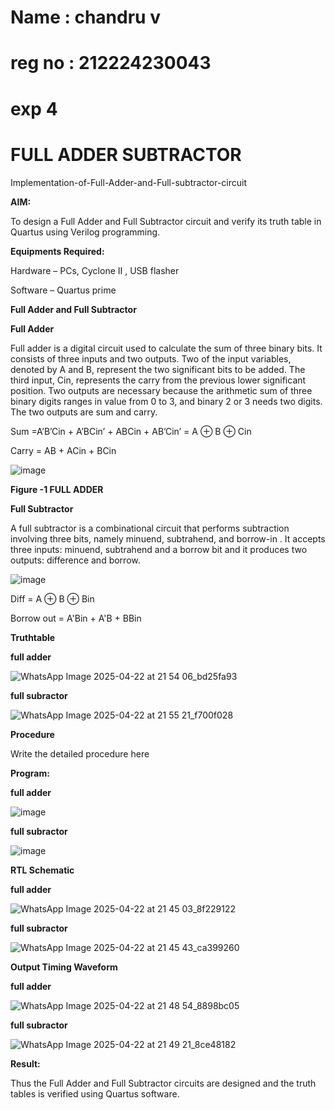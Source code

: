 # Name : chandru v
# reg no : 212224230043
# exp 4
# FULL ADDER SUBTRACTOR

Implementation-of-Full-Adder-and-Full-subtractor-circuit

**AIM:**

To design a Full Adder and Full Subtractor circuit and verify its truth table in Quartus using Verilog programming.

**Equipments Required:**

Hardware – PCs, Cyclone II , USB flasher

Software – Quartus prime

**Full Adder and Full Subtractor**

**Full Adder**

Full adder is a digital circuit used to calculate the sum of three binary bits. It consists of three inputs and two outputs. Two of the input variables, denoted by A and B, represent the two significant bits to be added. The third input, Cin, represents the carry from the previous lower significant position. Two outputs are necessary because the arithmetic sum of three binary digits ranges in value from 0 to 3, and binary 2 or 3 needs two digits. The two outputs are sum and carry.

Sum =A’B’Cin + A’BCin’ + ABCin + AB’Cin’ = A ⊕ B ⊕ Cin 

Carry = AB + ACin + BCin

![image](https://github.com/naavaneetha/FULL_ADDER_SUBTRACTOR/assets/154305477/0f30ba51-5ffb-4198-845f-18e054f675e7)

**Figure -1 FULL ADDER**

**Full Subtractor**

A full subtractor is a combinational circuit that performs subtraction involving three bits, namely minuend, subtrahend, and borrow-in . It accepts three inputs: minuend, subtrahend and a borrow bit and it produces two outputs: difference and borrow.

![image](https://github.com/naavaneetha/FULL_ADDER_SUBTRACTOR/assets/154305477/02b24f51-ab51-4304-9ad6-7b81ffc1ead5)

Diff = A ⊕ B ⊕ Bin 

Borrow out = A'Bin + A'B + BBin

**Truthtable**

**full adder**

![WhatsApp Image 2025-04-22 at 21 54 06_bd25fa93](https://github.com/user-attachments/assets/b793b19d-7f46-4130-9c95-a9d6158c8ee7)

**full subractor**

![WhatsApp Image 2025-04-22 at 21 55 21_f700f028](https://github.com/user-attachments/assets/06ded534-36ba-4681-9d9c-aa9341c1da3e)

**Procedure**

Write the detailed procedure here

**Program:**

**full adder**

![image](https://github.com/user-attachments/assets/56dd238d-e638-45f9-825f-697fd2cb30b8)

**full subractor**

![image](https://github.com/user-attachments/assets/b86a0d22-6bb8-41a3-bc20-f9833eea7368)

**RTL Schematic**

**full adder**

![WhatsApp Image 2025-04-22 at 21 45 03_8f229122](https://github.com/user-attachments/assets/e8b08da0-cf3f-4d9a-a6d5-f269beb0af12)


**full subractor**

![WhatsApp Image 2025-04-22 at 21 45 43_ca399260](https://github.com/user-attachments/assets/4d8280b0-3928-4666-a2ad-0e73fcb45888)

**Output Timing Waveform**

**full adder**

![WhatsApp Image 2025-04-22 at 21 48 54_8898bc05](https://github.com/user-attachments/assets/f77ebd2d-fc3a-4c1a-bfc6-193f9627cbb2)

**full subractor**

![WhatsApp Image 2025-04-22 at 21 49 21_8ce48182](https://github.com/user-attachments/assets/ffc563c6-1509-45a1-bedc-74ae42f51a9b)

**Result:**

Thus the Full Adder and Full Subtractor circuits are designed and the truth tables is verified using Quartus software.
